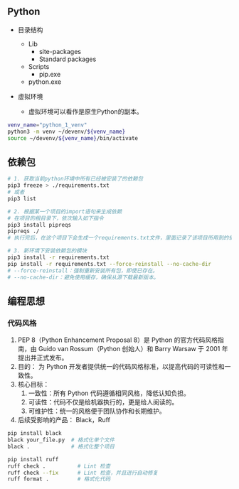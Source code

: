 ## Python
- 目录结构
    - Lib
        - site-packages
        - Standard packages
    - Scripts
        - pip.exe
    - python.exe

- 虚拟环境
    - 虚拟环境可以看作是原生Python的副本。

```bash
venv_name="python_1_venv"
python3 -m venv ~/devenv/${venv_name}
source ~/devenv/${venv_name}/bin/activate
```

## 依赖包
```bash
# 1. 获取当前python环境中所有已经被安装了的依赖包
pip3 freeze > ./requirements.txt
# 或者
pip3 list

# 2. 根据某一个项目的import语句来生成依赖
# 在项目的根目录下，依次输入如下指令
pip3 install pipreqs
pipreqs ./
# 执行完后，在这个项目下会生成一个requirements.txt文件，里面记录了该项目所用到的依赖

# 3. 新环境下安装依赖包的模块
pip3 install -r requirements.txt
pip install -r requirements.txt --force-reinstall --no-cache-dir
# --force-reinstall：强制重新安装所有包，即使已存在。
# --no-cache-dir：避免使用缓存，确保从源下载最新版本。
```

## 编程思想
### 代码风格 
1. PEP 8（Python Enhancement Proposal 8）是 Python 的官方代码风格指南，由 Guido van Rossum（Python 创始人）和 Barry Warsaw 于 2001 年 提出并正式发布。
2. 目的： 为 Python 开发者提供统一的代码风格标准，以提高代码的可读性和一致性。
3. 核心目标： 
    1. 一致性：所有 Python 代码遵循相同风格，降低认知负担。
    2. 可读性：代码不仅是给机器执行的，更是给人阅读的。
    3. 可维护性：统一的风格便于团队协作和长期维护。
4. 后续受影响的产品： Black，Ruff

```sh
pip install black
black your_file.py  # 格式化单个文件
black .             # 格式化整个项目
```

```sh
pip install ruff
ruff check .          # Lint 检查
ruff check --fix      # Lint 检查，并且进行自动修复
ruff format .         # 格式化代码
```
